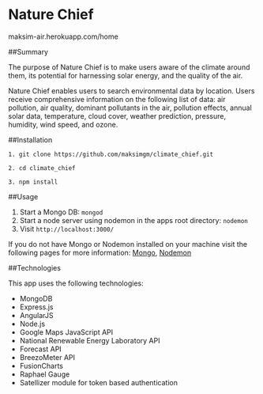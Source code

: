 # Nature Chief
maksim-air.herokuapp.com/home

##Summary

The purpose of Nature Chief is to make users aware of the climate around them, its potential for harnessing solar energy, and the quality of the air. 

Nature Chief enables users to search environmental data by location. Users receive comprehensive information on the following list of data: air pollution, air quality, dominant pollutants in the air, pollution effects, annual solar data, temperature, cloud cover, weather prediction, pressure, humidity, wind speed, and ozone.

##Installation

```
1. git clone https://github.com/maksimgm/climate_chief.git

2. cd climate_chief

3. npm install
```

##Usage

1. Start a Mongo DB: `mongod`
2. Start a node server using nodemon in the apps root directory: `nodemon`
3. Visit `http://localhost:3000/`

If you do not have Mongo or Nodemon installed on your machine visit the following pages for more information: [Mongo](https://docs.mongodb.org/manual/installation/), [Nodemon](https://github.com/remy/nodemon)

##Technologies

This app uses the following technologies:

* MongoDB
* Express.js
* AngularJS
* Node.js
* Google Maps JavaScript API
* National Renewable Energy Laboratory API
* Forecast API
* BreezoMeter API
* FusionCharts
* Raphael Gauge
* Satellizer module for token based authentication
